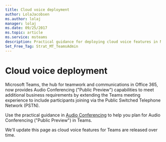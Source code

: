 ```yaml
---
title: Cloud voice deployment
author: LolaJacobsen
ms.author: lolaj
manager: lolaj
ms.date: 09/25/2017
ms.topic: article
ms.service: msteams
description: Practical guidance for deploying cloud voice features in Microsoft Teams.
Set_Free_Tag: Strat_MT_TeamsAdmin
---
```


Cloud voice deployment
======================

Microsoft Teams, the hub for teamwork and communications in Office 365, now provides Audio Conferencing ("Public Preview") capabilities to meet additional business requirements by extending the Teams meeting experience to include participants joining via the Public Switched Telephone Network (PSTN).
 
Use the practical guidance in [Audio Conferencing](audio-conferencing.md) to help you plan for Audio Conferencing ("Public Preview") in Teams.
 
We'll update this page as cloud voice features for Teams are released over time. 


